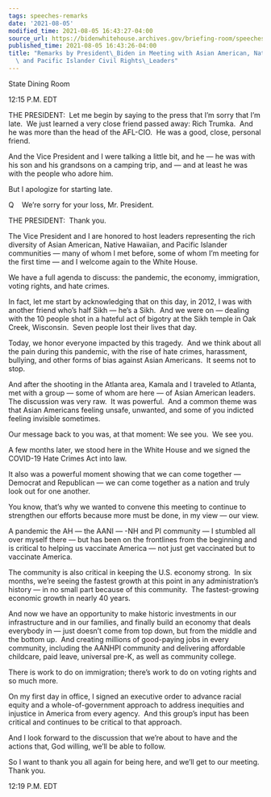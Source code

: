```yaml
---
tags: speeches-remarks
date: '2021-08-05'
modified_time: 2021-08-05 16:43:27-04:00
source_url: https://bidenwhitehouse.archives.gov/briefing-room/speeches-remarks/2021/08/05/remarks-by-president-biden-in-meeting-with-asian-american-native-hawaiian-and-pacific-islander-civil-rights-leaders/
published_time: 2021-08-05 16:43:26-04:00
title: "Remarks by President\_Biden in Meeting with Asian American, Native Hawaiian,\
  \ and Pacific Islander Civil Rights\_Leaders"
---
```

 
State Dining Room

12:15 P.M. EDT  
  
THE PRESIDENT:  Let me begin by saying to the press that I’m sorry that
I’m late.  We just learned a very close friend passed away: Rich
Trumka.  And he was more than the head of the AFL-CIO.  He was a good,
close, personal friend.   
  
And the Vice President and I were talking a little bit, and he — he was
with his son and his grandsons on a camping trip, and — and at least he
was with the people who adore him.   
  
But I apologize for starting late.   
  
Q    We’re sorry for your loss, Mr. President.  
  
THE PRESIDENT:  Thank you.  
  
The Vice President and I are honored to host leaders representing the
rich diversity of Asian American, Native Hawaiian, and Pacific Islander
communities — many of whom I met before, some of whom I’m meeting for
the first time — and I welcome again to the White House.    
  
We have a full agenda to discuss: the pandemic, the economy,
immigration, voting rights, and hate crimes.  
  
In fact, let me start by acknowledging that on this day, in 2012, I was
with another friend who’s half Sikh — he’s a Sikh.  And we were on —
dealing with the 10 people shot in a hateful act of bigotry at the Sikh
temple in Oak Creek, Wisconsin.  Seven people lost their lives that
day.   
  
Today, we honor everyone impacted by this tragedy.  And we think about
all the pain during this pandemic, with the rise of hate crimes,
harassment, bullying, and other forms of bias against Asian Americans. 
It seems not to stop.  
  
And after the shooting in the Atlanta area, Kamala and I traveled to
Atlanta, met with a group — some of whom are here — of Asian American
leaders.  The discussion was very raw.  It was powerful.  And a common
theme was that Asian Americans feeling unsafe, unwanted, and some of you
indicted feeling invisible sometimes.   
  
Our message back to you was, at that moment: We see you.  We see you.   
  
A few months later, we stood here in the White House and we signed the
COVID-19 Hate Crimes Act into law.  
  
It also was a powerful moment showing that we can come together —
Democrat and Republican — we can come together as a nation and truly
look out for one another.   
  
You know, that’s why we wanted to convene this meeting to continue to
strengthen our efforts because more must be done, in my view — our
view.  
  
A pandemic the AH — the AANI — -NH and PI community — I stumbled all
over myself there — but has been on the frontlines from the beginning
and is critical to helping us vaccinate America — not just get
vaccinated but to vaccinate America.  
  
The community is also critical in keeping the U.S. economy strong.  In
six months, we’re seeing the fastest growth at this point in any
administration’s history — in no small part because of this community. 
The fastest-growing economic growth in nearly 40 years.   
  
And now we have an opportunity to make historic investments in our
infrastructure and in our families, and finally build an economy that
deals everybody in — just doesn’t come from top down, but from the
middle and the bottom up.  And creating millions of good-paying jobs in
every community, including the AANHPI community and delivering
affordable childcare, paid leave, universal pre-K, as well as community
college.   
  
There is work to do on immigration; there’s work to do on voting rights
and so much more.  
  
On my first day in office, I signed an executive order to advance racial
equity and a whole-of-government approach to address inequities and
injustice in America from every agency.  And this group’s input has been
critical and continues to be critical to that approach.   
  
And I look forward to the discussion that we’re about to have and the
actions that, God willing, we’ll be able to follow.  
  
So I want to thank you all again for being here, and we’ll get to our
meeting.  Thank you.  
  
12:19 P.M. EDT
